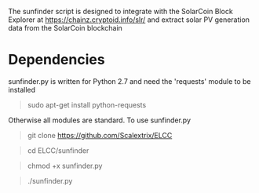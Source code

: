 The sunfinder script is designed to integrate with the SolarCoin Block Explorer at https://chainz.cryptoid.info/slr/
and extract solar PV generation data from the SolarCoin blockchain

# Dependencies

sunfinder.py is written for Python 2.7 and need the 'requests' module to be installed

> sudo apt-get install python-requests

Otherwise all modules are standard.  To use sunfinder.py

> git clone https://github.com/Scalextrix/ELCC

> cd ELCC/sunfinder

> chmod +x sunfinder.py

> ./sunfinder.py
